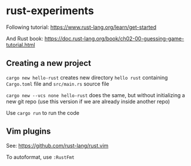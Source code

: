 # rust-experiments

Following tutorial: <https://www.rust-lang.org/learn/get-started>

And Rust book: <https://doc.rust-lang.org/book/ch02-00-guessing-game-tutorial.html>

## Creating a new project

`cargo new hello-rust` creates new directory `hello rust` containing `Cargo.toml` file and `src/main.rs` source file

`cargo new --vcs none hello-rust` does the same, but without initializing a new git repo (use this version if we are already inside another repo)

Use `cargo run` to run the code

## Vim plugins

See: <https://github.com/rust-lang/rust.vim>

To autoformat, use `:RustFmt`
